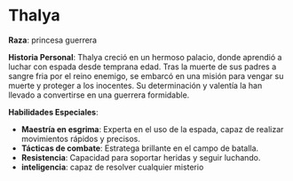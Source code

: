 # Thalya
**Raza**: princesa guerrera

**Historia Personal**: Thalya creció en un hermoso palacio, donde aprendió a luchar con espada desde temprana edad. Tras la muerte de sus padres a sangre fria por el reino enemigo, se embarcó en una misión para vengar su muerte y proteger a los inocentes. Su determinación y valentía la han llevado a convertirse en una guerrera formidable.

**Habilidades Especiales**: 
- **Maestría en esgrima**: Experta en el uso de la espada, capaz de realizar movimientos rápidos y precisos.
- **Tácticas de combate**: Estratega brillante en el campo de batalla.
- **Resistencia**: Capacidad para soportar heridas y seguir luchando.
- **inteligencia**: capaz de resolver cualquier misterio

